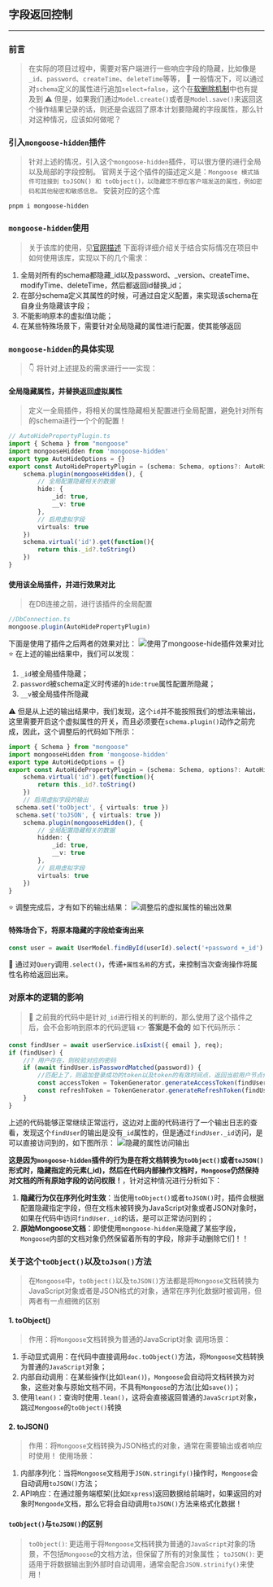 ## 字段返回控制
---

### 前言
> 在实际的项目过程中，需要对客户端进行一些响应字段的隐藏，比如像是`_id`、`password`、`createTime`、`deleteTime`等等， :thinking: 一般情况下，可以通过对`schema`定义的属性进行追加`select=false`，这个在[软删除机制](./软删除机制.md)中也有提及到
> :warning: 但是，如果我们通过`Model.create()`或者是`Model.save()`来返回这个操作结果记录的话，则还是会返回了原本计划要隐藏的字段属性，那么针对这种情况，应该如何做呢？

### 引入`mongoose-hidden`插件
> 针对上述的情况，引入这个`mongoose-hidden`插件，可以很方便的进行全局以及局部的字段控制。
官网关于这个插件的描述定义是：`Mongoose 模式插件可挂接到 toJSON() 和 toObject()，以隐藏您不想在客户端发送的属性，例如密码和其他秘密和敏感信息。`
> 安装对应的这个库
```shell
pnpm i mongoose-hidden
```

### `mongoose-hidden`使用
> 关于该库的使用，见[官网描述](https://www.npmjs.com/package/mongoose-hidden)
> 下面将详细介绍关于结合实际情况在项目中如何使用该库，实现以下的几个需求：
1. 全局对所有的schema都隐藏_id以及password、_version、createTime、modifyTime、deleteTime，然后都返回id替换_id；
2. 在部分schema定义其属性的时候，可通过自定义配置，来实现该schema在自身业务隐藏该字段；
3. 不能影响原本的虚拟值功能；
4. 在某些特殊场景下，需要针对全局隐藏的属性进行配置，使其能够返回

### `mongoose-hidden`的具体实现
> :point_down: 将针对上述提及的需求进行一一实现：

#### 全局隐藏属性，并替换返回虚拟属性
> 定义一全局插件，将相关的属性隐藏相关配置进行全局配置，避免针对所有的schema进行一个个的配置！
```typescript
// AutoHidePropertyPlugin.ts
import { Schema } from "mongoose"
import mongooseHidden from 'mongoose-hidden'
export type AutoHideOptions = {}
export const AutoHidePropertyPlugin = (schema: Schema, options?: AutoHideOptions) => {
	schema.plugin(mongooseHidden(), {
		// 全局配置隐藏相关的数据
		hide: {
			_id: true,
			__v: true
		},
		// 启用虚拟字段
		virtuals: true
	})
	schema.virtual('id').get(function(){
		return this._id?.toString()
	})
}
```
#### 使用该全局插件，并进行效果对比
> 在DB连接之前，进行该插件的全局配置
```typescript
//DbConnection.ts
mongoose.plugin(AutoHidePropertyPlugin)
```
下面是使用了插件之后两者的效果对比：
![使用了mongoose-hide插件效果对比](../assets/使用了mongoose-hide插件效果对比.png)
:star: 在上述的输出结果中，我们可以发现：
1. `_id`被全局插件隐藏；
2. `password`被schema定义时传递的`hide:true`属性配置所隐藏；
3. `__v`被全局插件所隐藏

:warning: 但是从上述的输出结果中，我们发现，这个`id`并不能按照我们的想法来输出，这里需要开启这个虚拟属性的开关，而且必须要在`schema.plugin()`动作之前完成，因此，这个调整后的代码如下所示：
```typescript
import { Schema } from "mongoose"
import mongooseHidden from 'mongoose-hidden'
export type AutoHideOptions = {}
export const AutoHidePropertyPlugin = (schema: Schema, options?: AutoHideOptions) => {
	schema.virtual('id').get(function(){
		return this._id?.toString()
	})
	// 启用虚拟字段的输出
  schema.set('toObject', { virtuals: true })
  schema.set('toJSON', { virtuals: true })
	schema.plugin(mongooseHidden(), {
		// 全局配置隐藏相关的数据
		hidden: {
			_id: true,
			__v: true
		},
		// 启用虚拟字段
		virtuals: true
	})
}
```
:star: 调整完成后，才有如下的输出结果：
![调整后的虚拟属性的输出效果](../assets/调整后的虚拟属性的输出效果.png)

#### 特殊场合下，将原本隐藏的字段给查询出来
```typescript
const user = await UserModel.findById(userId).select('+password +_id')
```
:star2: 通过对`Query`调用`.select()`，传递`+属性名称`的方式，来控制当次查询操作将属性名称给返回出来。

### 对原本的逻辑的影响
> :thinking: 之前我的代码中是针对`_id`进行相关的判断的，那么使用了这个插件之后，会不会影响到原本的代码逻辑 :point_right: **答案是不会的**
> 如下代码所示：
```typescript
const findUser = await userService.isExist({ email }, req);
if (findUser) {
	//? 用户存在，则校验对应的密码
	if (await findUser.isPasswordMatched(password)) {
		//匹配上了，则追加登录成功的token以及token的有效时间点，返回当前用户节点信息
		const accessToken = TokenGenerator.generateAccessToken(findUser._id);
		const refreshToken = TokenGenerator.generateRefreshToken(findUser._id);
	}
}
```
上述的代码能够正常继续正常运行，这边对上面的代码进行了一个输出日志的查看，发现这个`findUser`的输出是没有`_id`属性的，但是通过`findUser._id`访问，是可以直接访问到的，如下图所示：
![隐藏的属性访问输出](隐藏的属性访问输出.png)

**这是因为`mongoose-hidden`插件的行为是在将文档转换为`toObject()`或者`toJSON()`形式时，隐藏指定的元素(_id)，然后在代码内部操作文档时，`Mongoose`仍然保持对文档的所有原始字段的访问权限！**，针对这种情况进行分析如下：
1. **隐藏行为仅在序列化时生效**：当使用`toObject()`或者`toJSON()`时，插件会根据配置隐藏指定字段，但在文档未被转换为JavaScript对象或者JSON对象时，如果在代码中访问`findUser._id`的话，是可以正常访问到的；
2. **原始Mongoose文档**：即使使用`mongoose-hidden`来隐藏了某些字段，`Mongoose`内部的文档对象仍然保留着所有的字段，除非手动删除它们！！

### 关于这个`toObject()`以及`toJson()`方法
> 在`Mongoose`中，`toObject()`以及`toJSON()`方法都是将`Mongoose`文档转换为JavaScript对象或者是JSON格式的对象，通常在序列化数据时被调用，但两者有一点细微的区别

#### 1. toObject()
> 作用：将`Mongoose`文档转换为普通的JavaScript对象
> 调用场景：
1. 手动显式调用：在代码中直接调用`doc.toObject()`方法，将`Mongoose`文档转换为普通的`JavaScript`对象；
2. 内部自动调用：在某些操作(比如`lean()`)，`Mongoose`会自动将文档转换为对象，这些对象与原始文档不同，不具有`Mongoose`的方法(比如`save()`)；
3. 使用`lean()`：查询时使用`.lean()`，这将会直接返回普通的`JavaScript`对象，跳过`Mongoose`的`toObject()`转换

#### 2. toJSON()
> 作用：将`Mongoose`文档转换为JSON格式的对象，通常在需要输出或者响应时使用！
> 使用场景：
1. 内部序列化：当将`Mongoose`文档用于`JSON.stringify()`操作时，`Mongoose`会自动调用`toJSON()`方法；
2. API响应：在通过服务端框架(比如`Express`)返回数据给前端时，如果返回的对象时`Mongoode`文档，那么它将会自动调用`toJSON()`方法来格式化数据！

#### `toObject()`与`toJSON()`的区别
> `toObject()`: 更适用于将`Mongoose`文档转换为普通的`JavaScript`对象的场景，不包括`Mongoose`的文档方法，但保留了所有的对象属性；
> `toJSON()`: 更适用于将数据输出到外部时自动调用，通常会配合`JSON.strinify()`来使用！